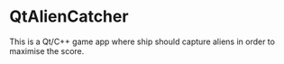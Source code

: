 # QtAlienCatcher
This is a Qt/C++ game app where ship should capture aliens in order to maximise the score.

